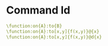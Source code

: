 # Command Id


```yaml
\function:on{A}:to{B}
\function:on{A}:to[x,y]{f(x,y)}@{x}
\function:on{A}:to[x,y]{f(x,y)}@d{x}
```

